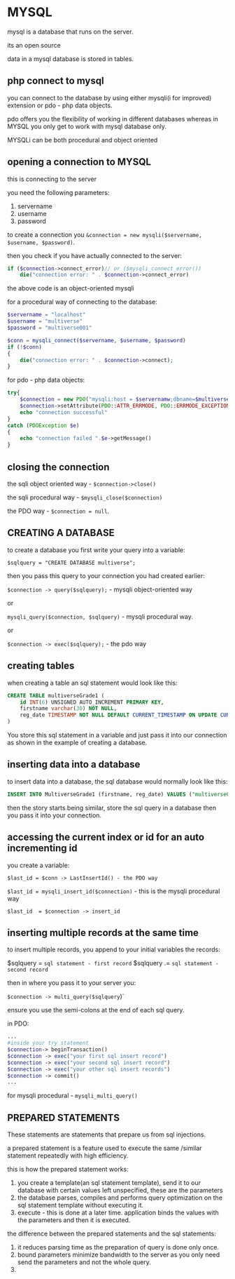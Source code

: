 # MYSQL

mysql is a database that runs on the server.

its an open source

data in a mysql database is stored in tables.

## php connect to mysql

you can connect to the database by using either mysqli(i for improved) extension or pdo - php data objects.

pdo offers you the flexibility of working in different databases whereas in MYSQL you only get to work with mysql database only.

MYSQLi can be both procedural and object oriented

## opening a connection to MYSQL

this is connecting to the server

you need the following parameters:

1. servername
2. username
3. password

to create a connection you `&connection = new mysqli($servername, $username, $password)`.

then you check if you have actually connected to the server:

```php
if ($connection->connect_error)// or ($mysqli_connect_error())
    die("connection error: " . $connection->connect_error)
```

the above code is an object-oriented mysqli

for a procedural way of connecting to the database:

```php
$servername = "localhost"
$username = "multiverse"
$password = "multiverse001"

$conn = mysqli_connect($servername, $username, $password)
if (!$conn)
{
    die("connection error: " . $connection->connect);
}
```

for pdo - php data objects:

```php
try{
    $connection = new PDO("mysqli:host = $servernamw;dbname=$multiverse",$username,$password)
    $connection->setAttribute(PDO::ATTR_ERRMODE, PDO::ERRMODE_EXCEPTION)
    echo "connection successful"
}
catch (PDOException $e)
{
    echo "connection failed ".$e->getMessage()
}
```

## closing the connection

the sqli object oriented way - `$connection->close()`

the sqli procedural way - `$mysqli_close($connection)`

the PDO way - `$connection = null`.

## CREATING A DATABASE

to create a database you first write your query into a variable:

`$sqlquery = "CREATE DATABASE multiverse";`

then you pass this query to your connection you had created earlier:

`$connection -> query($sqlquery);` - mysqli object-oriented way

or

`mysqli_query($connection, $sqlquery)` - mysqli procedural way.

or

`$connection -> exec($sqlquery);` - the pdo way

## creating tables

when creating a table an sql statement would look like this:

```sql
CREATE TABLE multiverseGrade1 (
    id INT(6) UNSIGNED AUTO_INCREMENT PRIMARY KEY,
    firstname varchar(30) NOT NULL,
    reg_date TIMESTAMP NOT NULL DEFAULT CURRENT_TIMESTAMP ON UPDATE CURRENT_TIMESTAMP
)
```

You store this sql statement in a variable and just pass it into our connection as shown in the example of creating a database.

## inserting data into a database

to insert data into a database, the sql database would normally look like this:

```sql
INSERT INTO MultiverseGrade1 (firstname, reg_date) VALUES ("multiverse001", now());
```

then the story starts being similar, store the sql query in a database then you pass it into your connection.

## accessing the current index or id for an auto incrementing id

you create a variable:

`$last_id = $conn -> LastInsertId() - the PDO way`

`$last_id = mysqli_insert_id($connection)` - this is the mysqli procedural way

`$last_id  = $connection -> insert_id`

## inserting multiple records at the same time

to insert multiple records, you append to your initial variables the records:

$sqlquery = `sql statement - first record`
$sqlquery .= `sql statement - second record`

then in where you pass it to your server you:

`$connection -> multi_query($sqlquery`)`

ensure you use the semi-colons at the end of each sql query.

in PDO:

```php
...
#inside your try statement
$connection-> beginTransaction()
$connection -> exec("your first sql insert record")
$connection -> exec("your second sql insert record")
$connection -> exec("your other sql insert records")
$connection -> commit()
...
```

for mysqli procedural - `mysqli_multi_query()`

## PREPARED STATEMENTS

These statements are statements that prepare us from sql injections.

a prepared statement is a feature used to execute the same /similar statement repeatedly with high efficiency.

this is how the prepared statement works:

1. you create a template(an sql statement template), send it to our database with certain values left unspecified, these are the parameters
2. the database parses, compiles and performs query optimization on the sql statement template without executing it.
3. execute - this is done at a later time. application binds the values with the parameters and then it is executed.

the difference between the prepared statements and the sql statements:

1. it reduces parsing time as the preparation of query is done only once.
2. bound parameters minimize bandwidth to the server as you only need send the parameters and not the whole query.
3. 